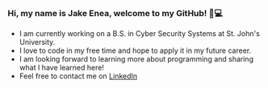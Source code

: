 ### Hi, my name is Jake Enea, welcome to my GitHub! :wave::computer:
 - I am currently working on a B.S. in Cyber Security Systems at St. John's University.
 - I love to code in my free time and hope to apply it in my future career.
 - I am looking forward to learning more about programming and sharing what I have learned here!
 - Feel free to contact me on [LinkedIn](linkedin.com/in/jakeenea/)


<!--
**jakeenea51/jakeenea51** is a ✨ _special_ ✨ repository because its `README.md` (this file) appears on your GitHub profile.

Here are some ideas to get you started:

- 🔭 I’m currently working on ...
- 🌱 I’m currently learning ...
- 👯 I’m looking to collaborate on ...
- 🤔 I’m looking for help with ...
- 💬 Ask me about ...
- 📫 How to reach me: ...
- 😄 Pronouns: ...
- ⚡ Fun fact: ...
-->
